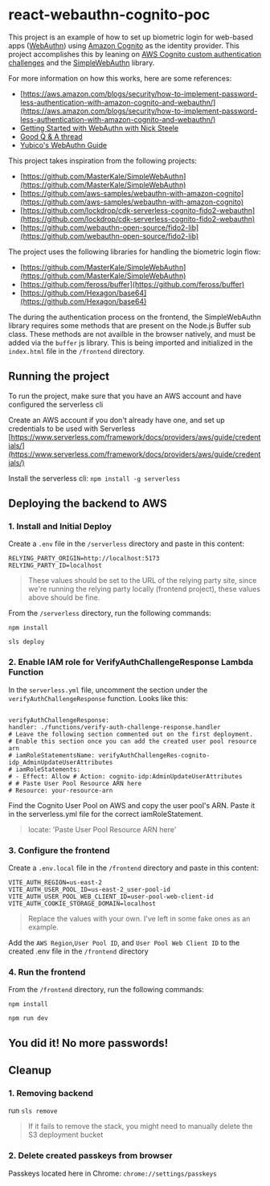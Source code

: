 # react-webauthn-cognito-poc

This project is an example of how to set up biometric login for web-based apps ([WebAuthn](https://webauthn.io/)) using [Amazon Cognito](https://aws.amazon.com/cognito/) as the identity provider. This project accomplishes this by leaning on [AWS Cognito custom authentication challenges](https://docs.aws.amazon.com/cognito/latest/developerguide/user-pool-lambda-challenge.html) and the [SimpleWebAuthn](https://github.com/MasterKale/SimpleWebAuthn) library.

For more information on how this works, here are some references:

- [https://aws.amazon.com/blogs/security/how-to-implement-password-less-authentication-with-amazon-cognito-and-webauthn/](https://aws.amazon.com/blogs/security/how-to-implement-password-less-authentication-with-amazon-cognito-and-webauthn/)
- [Getting Started with WebAuthn with Nick Steele](https://youtu.be/yccBhpdJjJc)
- [Good Q & A thread](https://groups.google.com/a/fidoalliance.org/g/fido-dev/c/RsgEnfeDqdU)
- [Yubico's WebAuthn Guide](https://developers.yubico.com/WebAuthn/WebAuthn_Developer_Guide/)

This project takes inspiration from the following projects:

- [https://github.com/MasterKale/SimpleWebAuthn](https://github.com/MasterKale/SimpleWebAuthn)
- [https://github.com/aws-samples/webauthn-with-amazon-cognito](https://github.com/aws-samples/webauthn-with-amazon-cognito)
- [https://github.com/lockdrop/cdk-serverless-cognito-fido2-webauthn](https://github.com/lockdrop/cdk-serverless-cognito-fido2-webauthn)
- [https://github.com/webauthn-open-source/fido2-lib](https://github.com/webauthn-open-source/fido2-lib)

The project uses the following libraries for handling the biometric login flow:

- [https://github.com/MasterKale/SimpleWebAuthn](https://github.com/MasterKale/SimpleWebAuthn)
- [https://github.com/feross/buffer](https://github.com/feross/buffer)
- [https://github.com/Hexagon/base64](https://github.com/Hexagon/base64)

The during the authentication process on the frontend, the SimpleWebAuthn library requires some methods that are present on the Node.js Buffer sub class. These methods are not availble in the browser natively, and must be added via the `buffer` js library. This is being imported and initialized in the `index.html` file in the `/frontend` directory.

## Running the project

To run the project, make sure that you have an AWS account and have configured the serverless cli

Create an AWS account if you don't already have one, and set up credentials to be used with Serverless
[https://www.serverless.com/framework/docs/providers/aws/guide/credentials/](https://www.serverless.com/framework/docs/providers/aws/guide/credentials/)

Install the serverless cli:
`npm install -g serverless`

## Deploying the backend to AWS

### 1. Install and Initial Deploy

Create a `.env` file in the `/serverless` directory and paste in this content:

```
RELYING_PARTY_ORIGIN=http://localhost:5173
RELYING_PARTY_ID=localhost
```

> These values should be set to the URL of the relying party site, since we're running the relying party locally (frontend project), these values above should be fine.

From the `/serverless` directory, run the following commands:

`npm install`

`sls deploy`

### 2. Enable IAM role for VerifyAuthChallengeResponse Lambda Function

In the `serverless.yml` file, uncomment the section under the `verifyAuthChallengeResponse` function. Looks like this:

```

verifyAuthChallengeResponse:
handler: ./functions/verify-auth-challenge-response.handler
# Leave the following section commented out on the first deployment.
# Enable this section once you can add the created user pool resource arn
# iamRoleStatementsName: verifyAuthChallengeRes-cognito-idp_AdminUpdateUserAttributes
# iamRoleStatements:
# - Effect: Allow # Action: cognito-idp:AdminUpdateUserAttributes
# # Paste User Pool Resource ARN here
# Resource: your-resource-arn

```

Find the Cognito User Pool on AWS and copy the user pool's ARN. Paste it in the serverless.yml file for the correct iamRoleStatement.

> locate: 'Paste User Pool Resource ARN here'

### 3. Configure the frontend

Create a `.env.local` file in the `/frontend` directory and paste in this content:

```
VITE_AUTH_REGION=us-east-2
VITE_AUTH_USER_POOL_ID=us-east-2_user-pool-id
VITE_AUTH_USER_POOL_WEB_CLIENT_ID=user-pool-web-client-id
VITE_AUTH_COOKIE_STORAGE_DOMAIN=localhost
```

> Replace the values with your own. I've left in some fake ones as an example.

Add the `AWS Region`,`User Pool ID`, and `User Pool Web Client ID` to the created .env file in the `/frontend` directory

### 4. Run the frontend

From the `/frontend` directory, run the following commands:

`npm install`

`npm run dev`

## You did it! No more passwords!

## Cleanup

### 1. Removing backend

run `sls remove`

> If it fails to remove the stack, you might need to manually delete the S3 deployment bucket

### 2. Delete created passkeys from browser

Passkeys located here in Chrome:
`chrome://settings/passkeys`
